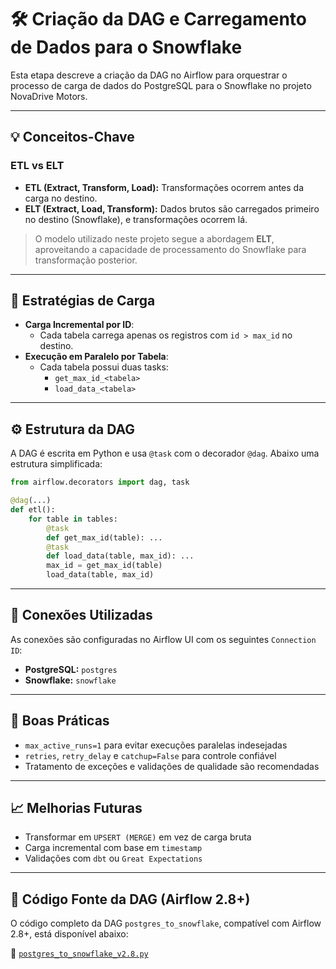 # 🛠️ Criação da DAG e Carregamento de Dados para o Snowflake

Esta etapa descreve a criação da DAG no Airflow para orquestrar o processo de carga de dados do PostgreSQL para o Snowflake no projeto NovaDrive Motors.

---

## 💡 Conceitos-Chave

### ETL vs ELT

- **ETL (Extract, Transform, Load):**
  Transformações ocorrem antes da carga no destino.
- **ELT (Extract, Load, Transform):**
  Dados brutos são carregados primeiro no destino (Snowflake), e transformações ocorrem lá.

> O modelo utilizado neste projeto segue a abordagem **ELT**, aproveitando a capacidade de processamento do Snowflake para transformação posterior.

---

## 🔄 Estratégias de Carga

- **Carga Incremental por ID**:
  - Cada tabela carrega apenas os registros com `id > max_id` no destino.
- **Execução em Paralelo por Tabela**:
  - Cada tabela possui duas tasks:
    - `get_max_id_<tabela>`
    - `load_data_<tabela>`

---

## ⚙️ Estrutura da DAG

A DAG é escrita em Python e usa `@task` com o decorador `@dag`. Abaixo uma estrutura simplificada:

```python
from airflow.decorators import dag, task

@dag(...)
def etl():
    for table in tables:
        @task
        def get_max_id(table): ...
        @task
        def load_data(table, max_id): ...
        max_id = get_max_id(table)
        load_data(table, max_id)
```

---

## 🔌 Conexões Utilizadas

As conexões são configuradas no Airflow UI com os seguintes `Connection ID`:

- **PostgreSQL:** `postgres`
- **Snowflake:** `snowflake`

---

## 🛑 Boas Práticas

- `max_active_runs=1` para evitar execuções paralelas indesejadas
- `retries`, `retry_delay` e `catchup=False` para controle confiável
- Tratamento de exceções e validações de qualidade são recomendadas

---

## 📈 Melhorias Futuras

- Transformar em `UPSERT (MERGE)` em vez de carga bruta
- Carga incremental com base em `timestamp`
- Validações com `dbt` ou `Great Expectations`

---

## 📎 Código Fonte da DAG (Airflow 2.8+)

O código completo da DAG `postgres_to_snowflake`, compatível com Airflow 2.8+, está disponível abaixo:

📄 [`postgres_to_snowflake_v2.8.py`](postgres_to_snowflake_v2.8.py)
